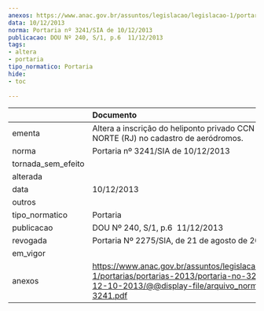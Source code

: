 ```yaml
---
anexos: https://www.anac.gov.br/assuntos/legislacao/legislacao-1/portarias/portarias-2013/portaria-no-3241-sia-de-12-10-2013/@@display-file/arquivo_norma/PA2013-3241.pdf
data: 10/12/2013
norma: Portaria nº 3241/SIA de 10/12/2013
publicacao: DOU Nº 240, S/1, p.6  11/12/2013
tags:
- altera
- portaria
tipo_normatico: Portaria
hide: 
- toc 
 
---
```


|                    | Documento                                                                                                                                                         |
|:-------------------|:------------------------------------------------------------------------------------------------------------------------------------------------------------------|
| ementa             | Altera a inscrição do heliponto privado CCN TORRE NORTE (RJ) no cadastro de aeródromos.                                                                           |
| norma              | Portaria nº 3241/SIA de 10/12/2013                                                                                                                                |
| tornada_sem_efeito |                                                                                                                                                                   |
| alterada           |                                                                                                                                                                   |
| data               | 10/12/2013                                                                                                                                                        |
| outros             |                                                                                                                                                                   |
| tipo_normatico     | Portaria                                                                                                                                                          |
| publicacao         | DOU Nº 240, S/1, p.6  11/12/2013                                                                                                                                  |
| revogada           | Portaria Nº 2275/SIA, de 21 de agosto de 2015                                                                                                                     |
| em_vigor           |                                                                                                                                                                   |
| anexos             | https://www.anac.gov.br/assuntos/legislacao/legislacao-1/portarias/portarias-2013/portaria-no-3241-sia-de-12-10-2013/@@display-file/arquivo_norma/PA2013-3241.pdf |
